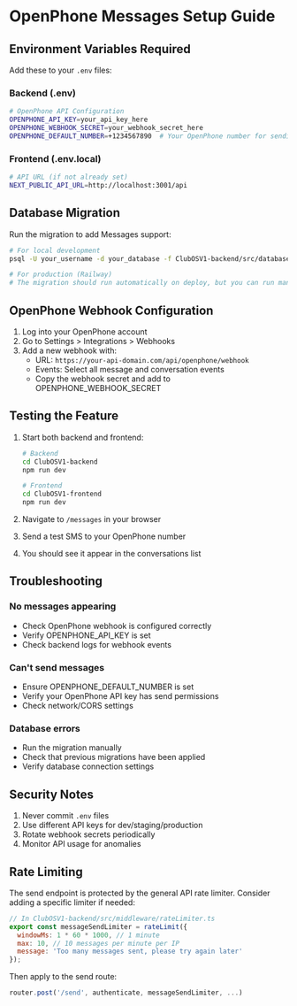 # OpenPhone Messages Setup Guide

## Environment Variables Required

Add these to your `.env` files:

### Backend (.env)
```bash
# OpenPhone API Configuration
OPENPHONE_API_KEY=your_api_key_here
OPENPHONE_WEBHOOK_SECRET=your_webhook_secret_here
OPENPHONE_DEFAULT_NUMBER=+1234567890  # Your OpenPhone number for sending
```

### Frontend (.env.local)
```bash
# API URL (if not already set)
NEXT_PUBLIC_API_URL=http://localhost:3001/api
```

## Database Migration

Run the migration to add Messages support:

```bash
# For local development
psql -U your_username -d your_database -f ClubOSV1-backend/src/database/migrations/017_openphone_messages_enhancement.sql

# For production (Railway)
# The migration should run automatically on deploy, but you can run manually if needed
```

## OpenPhone Webhook Configuration

1. Log into your OpenPhone account
2. Go to Settings > Integrations > Webhooks
3. Add a new webhook with:
   - URL: `https://your-api-domain.com/api/openphone/webhook`
   - Events: Select all message and conversation events
   - Copy the webhook secret and add to OPENPHONE_WEBHOOK_SECRET

## Testing the Feature

1. Start both backend and frontend:
   ```bash
   # Backend
   cd ClubOSV1-backend
   npm run dev

   # Frontend
   cd ClubOSV1-frontend
   npm run dev
   ```

2. Navigate to `/messages` in your browser
3. Send a test SMS to your OpenPhone number
4. You should see it appear in the conversations list

## Troubleshooting

### No messages appearing
- Check OpenPhone webhook is configured correctly
- Verify OPENPHONE_API_KEY is set
- Check backend logs for webhook events

### Can't send messages
- Ensure OPENPHONE_DEFAULT_NUMBER is set
- Verify your OpenPhone API key has send permissions
- Check network/CORS settings

### Database errors
- Run the migration manually
- Check that previous migrations have been applied
- Verify database connection settings

## Security Notes

1. Never commit `.env` files
2. Use different API keys for dev/staging/production
3. Rotate webhook secrets periodically
4. Monitor API usage for anomalies

## Rate Limiting

The send endpoint is protected by the general API rate limiter. Consider adding a specific limiter if needed:

```javascript
// In ClubOSV1-backend/src/middleware/rateLimiter.ts
export const messageSendLimiter = rateLimit({
  windowMs: 1 * 60 * 1000, // 1 minute
  max: 10, // 10 messages per minute per IP
  message: 'Too many messages sent, please try again later'
});
```

Then apply to the send route:
```javascript
router.post('/send', authenticate, messageSendLimiter, ...)
```